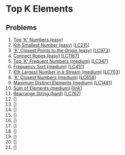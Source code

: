 # Top K Elements

## Problems

1. [Top 'K' Numbers (easy)]()
1. [Kth Smallest Number (easy)]()
[[LC215](https://leetcode.com/problems/kth-largest-element-in-an-array/)]
1. ['K' Closest Points to the Origin (easy)]()
[[LC973](https://leetcode.com/problems/k-closest-points-to-origin/)]
1. [Connect Ropes (easy)]()
[[LC1167](https://leetcode.com/problems/minimum-cost-to-connect-sticks/)]
1. [Top 'K' Frequent Numbers (medium)]()
[[LC347](https://leetcode.com/problems/top-k-frequent-elements/)]
1. [Frequency Sort (medium)]()
[[LC451](https://leetcode.com/problems/sort-characters-by-frequency/)]
1. [Kth Largest Number in a Stream (medium)]()
[[LC703](https://leetcode.com/problems/kth-largest-element-in-a-stream/)]
1. ['K' Closest Numbers (medium)]()
[[LC658](https://leetcode.com/problems/find-k-closest-elements/)]
1. [Maximum Distinct Elements (medium)]()
[[LC1481](https://leetcode.com/problems/least-number-of-unique-integers-after-k-removals/)]
1. [Sum of Elements (medium)]()
[[link](https://www.geeksforgeeks.org/sum-elements-k1th-k2th-smallest-elements/)]
1. [Rearrange String (hard)]()
[[LC767](https://leetcode.com/problems/reorganize-string/)]
1. []()
[[]()]
1. []()
[[]()]
1. []()
[[]()]
1. []()
[[]()]
1. []()
[[]()]
1. []()
[[]()]
1. []()
[[]()]
1. []()
[[]()]
1. []()
[[]()]
1. []()
[[]()]
